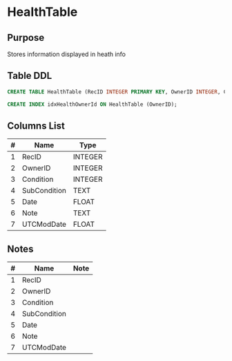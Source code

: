 # HealthTable

## Purpose

Stores information displayed in heath info

## Table DDL

``` SQL
CREATE TABLE HealthTable (RecID INTEGER PRIMARY KEY, OwnerID INTEGER, Condition INTEGER, SubCondition TEXT, Date FLOAT, Note TEXT, UTCModDate FLOAT );

CREATE INDEX idxHealthOwnerId ON HealthTable (OwnerID);
```

## Columns List

| #   | Name          | Type    |
| --- | ------------- | ------- |
| 1   | RecID         | INTEGER |
| 2   | OwnerID       | INTEGER |
| 3   | Condition     | INTEGER |
| 4   | SubCondition  | TEXT    |
| 5   | Date          | FLOAT   |
| 6   | Note          | TEXT    |
| 7   | UTCModDate    | FLOAT   |


## Notes

| #   | Name          | Note                         |
| --- | ------------- | ---------------------------- |
| 1   | RecID         |                              |
| 2   | OwnerID       |                              |
| 3   | Condition     |                              |
| 4   | SubCondition  |                              |
| 5   | Date          |                              |
| 6   | Note          |                              |
| 7   | UTCModDate    |                              |